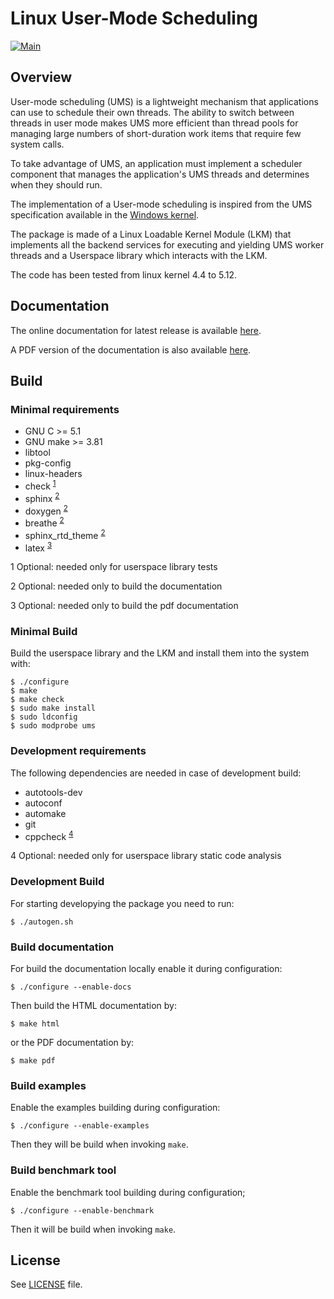# Linux User-Mode Scheduling

[![Main](https://github.com/MatteoArella/linux-ums/actions/workflows/main.yml/badge.svg?branch=master)](https://github.com/MatteoArella/linux-ums/actions/workflows/main.yml)

## Overview

User-mode scheduling (UMS) is a lightweight mechanism that applications can
use to schedule their own threads.
The ability to switch between threads in user mode makes UMS more efficient
than thread pools for managing large numbers of short-duration work items that
require few system calls.

To take advantage of UMS, an application must implement a scheduler component
that manages the application's UMS threads and determines when they should run.

The implementation of a User-mode scheduling is inspired from the UMS
specification available in the [Windows kernel](https://docs.microsoft.com/en-us/windows/win32/procthread/user-mode-scheduling).

The package is made of a Linux Loadable Kernel Module (LKM) that implements all the
backend services for executing and yielding UMS worker threads and a Userspace library which interacts with the LKM.

The code has been tested from linux kernel 4.4 to 5.12.

## Documentation

The online documentation for latest release is available [here](https://matteoarella.github.io/linux-ums).

A PDF version of the documentation is also available [here](https://github.com/MatteoArella/linux-ums/raw/gh-pages/linuxusermodescheduling.pdf).

## Build

### Minimal requirements

- GNU C >= 5.1
- GNU make >= 3.81
- libtool
- pkg-config
- linux-headers
- check <sup>[1](#f1)</sup>
- sphinx <sup>[2](#f2)</sup>
- doxygen <sup>[2](#f2)</sup>
- breathe <sup>[2](#f2)</sup>
- sphinx_rtd_theme <sup>[2](#f2)</sup>
- latex <sup>[3](#f3)</sup>

<a name="f1">1</a> Optional: needed only for userspace library tests

<a name="f2">2</a> Optional: needed only to build the documentation

<a name="f3">3</a> Optional: needed only to build the pdf documentation

### Minimal Build

Build the userspace library and the LKM and install them into the system with:
```
$ ./configure
$ make
$ make check
$ sudo make install
$ sudo ldconfig
$ sudo modprobe ums
```

### Development requirements

The following dependencies are needed in case of development build:

- autotools-dev
- autoconf
- automake
- git
- cppcheck <sup>[4](#f4)</sup>

<a name="f4">4</a> Optional: needed only for userspace library static code analysis

### Development Build

For starting developying the package you need to run:

```
$ ./autogen.sh
```

### Build documentation

For build the documentation locally enable it during configuration:

``
$ ./configure --enable-docs
``

Then build the HTML documentation by:

``
$ make html
``

or the PDF documentation by:

``
$ make pdf
``

### Build examples

Enable the examples building during configuration:

``
$ ./configure --enable-examples
``

Then they will be build when invoking ``make``.

### Build benchmark tool

Enable the benchmark tool building during configuration;

``
$ ./configure --enable-benchmark
``

Then it will be build when invoking ``make``.

## License

See [LICENSE](LICENSE) file.
